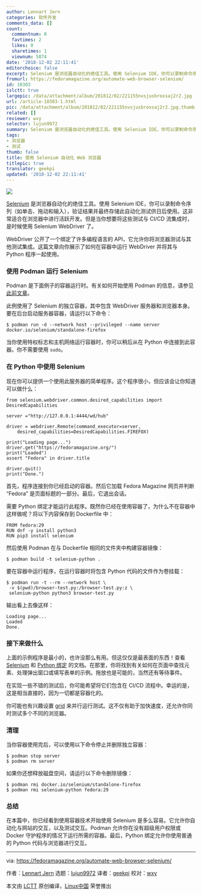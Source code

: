 ```yaml
---
author: Lennart Jern
categories: 软件开发
comments_data: []
count:
  commentnum: 0
  favtimes: 2
  likes: 0
  sharetimes: 1
  viewnum: 5874
date: '2018-12-02 22:11:41'
editorchoice: false
excerpt: Selenium 是浏览器自动化的绝佳工具。使用 Selenium IDE，你可以录制命令序列（如单击、拖动和输入），验证结果并最终存储此自动化测试供日后使用。
fromurl: https://fedoramagazine.org/automate-web-browser-selenium/
id: 10303
islctt: true
largepic: /data/attachment/album/201812/02/221155nvsjusbroxsaj2r2.jpg
url: /article-10303-1.html
pic: /data/attachment/album/201812/02/221155nvsjusbroxsaj2r2.jpg.thumb.jpg
related: []
reviewer: wxy
selector: lujun9972
summary: Selenium 是浏览器自动化的绝佳工具。使用 Selenium IDE，你可以录制命令序列（如单击、拖动和输入），验证结果并最终存储此自动化测试供日后使用。
tags:
- 浏览器
- 测试
thumb: false
title: 使用 Selenium 自动化 Web 浏览器
titlepic: true
translator: geekpi
updated: '2018-12-02 22:11:41'
---
```


![](/data/attachment/album/201812/02/221155nvsjusbroxsaj2r2.jpg)


[Selenium](https://www.seleniumhq.org/) 是浏览器自动化的绝佳工具。使用 Selenium IDE，你可以录制命令序列（如单击、拖动和输入），验证结果并最终存储此自动化测试供日后使用。这非常适合在浏览器中进行活跃开发。但是当你想要将这些测试与 CI/CD 流集成时，是时候使用 Selenium WebDriver 了。


WebDriver 公开了一个绑定了许多编程语言的 API，它允许你将浏览器测试与其他测试集成。这篇文章向你展示了如何在容器中运行 WebDriver 并将其与 Python 程序一起使用。


### 使用 Podman 运行 Selenium


Podman 是下面例子的容器运行时。有关如何开始使用 Podman 的信息，请参见[此前文章](/article-10156-1.html)。


此例使用了 Selenium 的独立容器，其中包含 WebDriver 服务器和浏览器本身。要在后台启动服务器容器，请运行以下命令：



```
$ podman run -d --network host --privileged --name server docker.io/selenium/standalone-firefox
```

当你使用特权标志和主机网络运行容器时，你可以稍后从在 Python 中连接到此容器。你不需要使用 `sudo`。


### 在 Python 中使用 Selenium


现在你可以提供一个使用此服务器的简单程序。这个程序很小，但应该会让你知道可以做什么：



```
from selenium.webdriver.common.desired_capabilities import DesiredCapabilities

server ="http://127.0.0.1:4444/wd/hub"

driver = webdriver.Remote(command_executor=server,
    desired_capabilities=DesiredCapabilities.FIREFOX)

print("Loading page...")
driver.get("https://fedoramagazine.org/")
print("Loaded")
assert "Fedora" in driver.title

driver.quit()
print("Done.")
```

首先，程序连接到你已经启动的容器。然后它加载 Fedora Magazine 网页并判断 “Fedora” 是页面标题的一部分。最后，它退出会话。


需要 Python 绑定才能运行此程序。既然你已经在使用容器了，为什么不在容器中这样做呢？将以下内容保存到 Dockerfile 中：



```
FROM fedora:29
RUN dnf -y install python3
RUN pip3 install selenium
```

然后使用 Podman 在与 Dockerfile 相同的文件夹中构建容器镜像：



```
$ podman build -t selenium-python .
```

要在容器中运行程序，在运行容器时将包含 Python 代码的文件作为卷挂载：



```
$ podman run -t --rm --network host \
 -v $(pwd)/browser-test.py:/browser-test.py:z \
 selenium-python python3 browser-test.py
```

输出看上去像这样：



```
Loading page...
Loaded
Done.
```

### 接下来做什么


上面的示例程序是最小的，也许没那么有用。但这仅仅是最表面的东西！查看 [Selenium](https://www.seleniumhq.org/docs/) 和 [Python 绑定](https://selenium-python.readthedocs.io) 的文档。在那里，你将找到有关如何在页面中查找元素、处理弹出窗口或填写表单的示例。拖放也是可能的，当然还有等待事件。


在实现一些不错的测试后，你可能希望将它们包含在 CI/CD 流程中。幸运的是，这是相当直接的，因为一切都是容器化的。


你可能也有兴趣设置 [grid](https://www.seleniumhq.org/docs/07_selenium_grid.jsp) 来并行运行测试。这不仅有助于加快速度，还允许你同时测试多个不同的浏览器。


### 清理


当你容器使用完后，可以使用以下命令停止并删除独立容器：



```
$ podman stop server
$ podman rm server
```

如果你还想释放磁盘空间，请运行以下命令删除镜像：



```
$ podman rmi docker.io/selenium/standalone-firefox
$ podman rmi selenium-python fedora:29
```

### 总结


在本篇中，你已经看到使用容器技术开始使用 Selenium 是多么容易。它允许你自动化与网站的交互，以及测试交互。Podman 允许你在没有超级用户权限或 Docker 守护程序的情况下运行所需的容器。最后，Python 绑定允许你使用普通的 Python 代码与浏览器进行交互。




---


via: <https://fedoramagazine.org/automate-web-browser-selenium/>


作者：[Lennart Jern](https://fedoramagazine.org/author/lennartj/) 选题：[lujun9972](https://github.com/lujun9972) 译者：[geekpi](https://github.com/geekpi) 校对：[wxy](https://github.com/wxy)


本文由 [LCTT](https://github.com/LCTT/TranslateProject) 原创编译，[Linux中国](https://linux.cn/) 荣誉推出